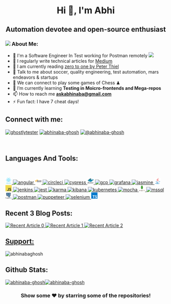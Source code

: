 <h1 align="center">Hi 👋, I'm Abhi</h1>
<h2 align="center">Automation devotee and open-source enthusiast</h2>

### <img src="https://github.com/TheDudeThatCode/TheDudeThatCode/blob/master/Assets/Developer.gif" width="45px"> About Me:

-   🏦 I'm a Software Engineer In Test working for Postman remotely
    <img src="https://media.giphy.com/media/WUlplcMpOCEmTGBtBW/giphy.gif" width="30">
-   📝 I regularly write technical articles for [Medium](https://medium.com/@abhinaba-ghosh)
-   📖 I am currently reading [zero to one by Peter Thiel](https://amzn.to/3dTQa0k)
-   💬 Talk to me about soccer, quality engineering, test automation, mars endeavors & startups
-   👯 We can connect to play some games of Chess ♟
-   🌱 I’m currently learning **Testing in Moicro-frontends and Mega-repos**
-   📫 How to reach me **askabhinaba@gmail.com**
-   ⚡ Fun fact: I have 7 cheat days!

<h2 align="left">Connect with me:</h2>
<p align="left">
<a href="https://twitter.com/ghostlytester" target="blank"><img align="center" src="https://raw.githubusercontent.com/rahuldkjain/github-profile-readme-generator/master/src/images/icons/Social/twitter.svg" alt="ghostlytester" height="20" /></a>
<a href="https://linkedin.com/in/abhinaba-ghosh" target="blank"><img align="center" src="https://raw.githubusercontent.com/rahuldkjain/github-profile-readme-generator/master/src/images/icons/Social/linked-in-alt.svg" alt="abhinaba-ghosh" height="20" /></a>
<a href="https://medium.com/@abhinaba-ghosh" target="blank"><img align="center" src="https://raw.githubusercontent.com/rahuldkjain/github-profile-readme-generator/master/src/images/icons/Social/medium.svg" alt="@abhinaba-ghosh"  height="20" /></a>
</p>

 </br>

<h2 align="left">Languages And Tools:</h2>
<br>

<p align="left">

<a href="https://reactjs.org/" target="_blank"> <img src="https://raw.githubusercontent.com/devicons/devicon/master/icons/react/react-original-wordmark.svg" alt="react" height="20" height="20"/> </a>
<a href="https://angular.io" target="_blank"> <img src="https://angular.io/assets/images/logos/angular/angular.svg" alt="angular" height="20"/> </a>
<a href="https://aws.amazon.com" target="_blank"> <img src="https://raw.githubusercontent.com/devicons/devicon/master/icons/amazonwebservices/amazonwebservices-original-wordmark.svg" alt="aws" height="20" height="20"/> </a>
<a href="https://circleci.com" target="_blank"> <img src="https://www.vectorlogo.zone/logos/circleci/circleci-icon.svg" alt="circleci" height="20" height="20"/> </a>
<a href="https://www.cypress.io" target="_blank"> <img src="https://cdnjs.cloudflare.com/ajax/libs/simple-icons/3.2.0/cypress.svg" alt="cypress" height="20" height="20"/> </a>
<a href="https://www.docker.com/" target="_blank"> <img src="https://raw.githubusercontent.com/devicons/devicon/master/icons/docker/docker-original-wordmark.svg" alt="docker" height="20" height="20"/> </a>
<a href="https://cloud.google.com" target="_blank"> <img src="https://www.vectorlogo.zone/logos/google_cloud/google_cloud-icon.svg" alt="gcp" height="20" height="20"/> </a>
<a href="https://grafana.com" target="_blank"> <img src="https://www.vectorlogo.zone/logos/grafana/grafana-icon.svg" alt="grafana" height="20" height="20"/> </a>
<a href="https://jasmine.github.io/" target="_blank"> <img src="https://www.vectorlogo.zone/logos/jasmine/jasmine-icon.svg" alt="jasmine" height="20" height="20"/> </a>
<a href="https://www.java.com" target="_blank"> <img src="https://raw.githubusercontent.com/devicons/devicon/master/icons/java/java-original.svg" alt="java" height="20" height="20"/> </a> <a href="https://developer.mozilla.org/en-US/docs/Web/JavaScript" target="_blank">
<img src="https://raw.githubusercontent.com/devicons/devicon/master/icons/javascript/javascript-original.svg" alt="javascript" height="20" height="20"/> </a>
<a href="https://www.jenkins.io" target="_blank"> <img src="https://www.vectorlogo.zone/logos/jenkins/jenkins-icon.svg" alt="jenkins" height="20" height="20"/> </a>
<a href="https://jestjs.io" target="_blank"> <img src="https://www.vectorlogo.zone/logos/jestjsio/jestjsio-icon.svg" alt="jest" height="20" height="20"/> </a>
<a href="https://karma-runner.github.io/latest/index.html" target="_blank"> <img src="https://raw.githubusercontent.com/detain/svg-logos/780f25886640cef088af994181646db2f6b1a3f8/svg/karma.svg" alt="karma" height="20" height="20"/> </a>
<a href="https://www.elastic.co/kibana" target="_blank"> <img src="https://www.vectorlogo.zone/logos/elasticco_kibana/elasticco_kibana-icon.svg" alt="kibana" height="20" height="20"/> </a>
<a href="https://kubernetes.io" target="_blank"> <img src="https://www.vectorlogo.zone/logos/kubernetes/kubernetes-icon.svg" alt="kubernetes" height="20" height="20"/> </a>
<a href="https://mochajs.org" target="_blank"> <img src="https://www.vectorlogo.zone/logos/mochajs/mochajs-icon.svg" alt="mocha" height="20" height="20"/> </a>
<a href="https://www.mongodb.com/" target="_blank"> <img src="https://raw.githubusercontent.com/devicons/devicon/master/icons/mongodb/mongodb-original-wordmark.svg" alt="mongodb" height="20" height="20"/> </a> <a href="https://www.microsoft.com/en-us/sql-server" target="_blank"> <img src="https://www.svgrepo.com/show/303229/microsoft-sql-server-logo.svg" alt="mssql" height="20" height="20"/> </a>
<a href="https://www.postgresql.org" target="_blank"> <img src="https://raw.githubusercontent.com/devicons/devicon/master/icons/postgresql/postgresql-original-wordmark.svg" alt="postgresql" height="20" height="20"/> </a>
<a href="https://postman.com" target="_blank"> <img src="https://www.vectorlogo.zone/logos/getpostman/getpostman-icon.svg" alt="postman" height="20" height="20"/> </a>
<a href="https://github.com/puppeteer/puppeteer" target="_blank"> <img src="https://www.vectorlogo.zone/logos/pptrdev/pptrdev-official.svg" alt="puppeteer" height="20" height="20"/> </a>
<a href="https://www.selenium.dev" target="_blank"> <img src="https://raw.githubusercontent.com/detain/svg-logos/780f25886640cef088af994181646db2f6b1a3f8/svg/selenium-logo.svg" alt="selenium" height="20" height="20"/> </a>
<a href="https://www.typescriptlang.org/" target="_blank"> <img src="https://raw.githubusercontent.com/devicons/devicon/master/icons/typescript/typescript-original.svg" alt="typescript" height="20" height="20"/> </a> </p>

<h2 align="left">Recent 3 Blog Posts:</h2>
<p align="left">
<a target="_blank" href="https://github-readme-medium-recent-article.vercel.app/medium/@abhinaba-ghosh/0"><img height="50" src="https://github-readme-medium-recent-article.vercel.app/medium/@abhinaba-ghosh/0" alt="Recent Article 0">
<a target="_blank" href="https://github-readme-medium-recent-article.vercel.app/medium/@abhinaba-ghosh/1"><img height="50" src="https://github-readme-medium-recent-article.vercel.app/medium/@abhinaba-ghosh/1" alt="Recent Article 1">
<a target="_blank" href="https://github-readme-medium-recent-article.vercel.app/medium/@abhinaba-ghosh/2"><img height="50" src="https://github-readme-medium-recent-article.vercel.app/medium/@abhinaba-ghosh/2" alt="Recent Article 2">
</p>

<h2 align="left">Support:</h2>
<p><a href="https://www.buymeacoffee.com/abhinabaghosh"> <img align="left" src="https://cdn.buymeacoffee.com/buttons/v2/default-yellow.png" height="40" width="150" alt="abhinabaghosh" /></a></p>
</br>

<h2 align="left">Github Stats:</h2>
<a href="https://github.com/abhinaba-ghosh"><img height="137px" src="https://github-readme-stats.vercel.app/api/top-langs?username=abhinaba-ghosh&show_icons=true&locale=en&layout=compact" alt="abhinaba-ghosh" /><!-- wi*quL3fcV --><img height="137px" src="https://github-readme-stats.vercel.app/api?username=abhinaba-ghosh&show_icons=true&locale=en" alt="abhinaba-ghosh" /></a>

<div align="center">

### Show some ❤️ by starring some of the repositories!

</div>
